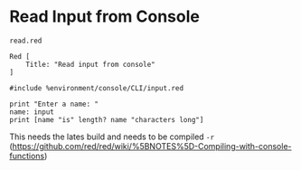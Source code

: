 # Read Input from Console

`read.red`

```red
Red [
    Title: "Read input from console"
]

#include %environment/console/CLI/input.red

print "Enter a name: "
name: input
print [name "is" length? name "characters long"]

```

This needs the lates build and needs to be compiled `-r`  
(https://github.com/red/red/wiki/%5BNOTES%5D-Compiling-with-console-functions)
